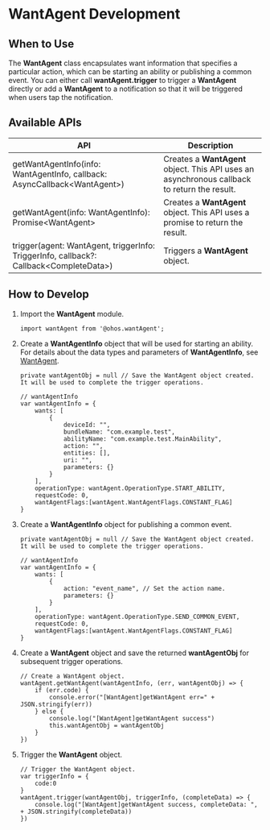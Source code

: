# WantAgent Development
## When to Use
The **WantAgent** class encapsulates want information that specifies a particular action, which can be starting an ability or publishing a common event. You can either call **wantAgent.trigger** to trigger a **WantAgent** directly or add a **WantAgent** to a notification so that it will be triggered when users tap the notification. 

## Available APIs
| API                                                                                         | Description|
| ---------------------------------------------------------------------------------------------- | ----------- |
| getWantAgentInfo(info: WantAgentInfo, callback: AsyncCallback\<WantAgent\>) | Creates a **WantAgent** object. This API uses an asynchronous callback to return the result.|
| getWantAgent(info: WantAgentInfo): Promise\<WantAgent\> | Creates a **WantAgent** object. This API uses a promise to return the result.|
| trigger(agent: WantAgent, triggerInfo: TriggerInfo, callback?: Callback\<CompleteData\>) | Triggers a **WantAgent** object.|

## How to Develop
1. Import the **WantAgent** module.

   ```
   import wantAgent from '@ohos.wantAgent';
   ```
   
2. Create a **WantAgentInfo** object that will be used for starting an ability. For details about the data types and parameters of **WantAgentInfo**, see [WantAgent](../reference/apis/js-apis-wantAgent.md#wantagentinfo).

   ```
   private wantAgentObj = null // Save the WantAgent object created. It will be used to complete the trigger operations.
   
   // wantAgentInfo
   var wantAgentInfo = {
       wants: [
           {
               deviceId: "",
               bundleName: "com.example.test",
               abilityName: "com.example.test.MainAbility",
               action: "",
               entities: [],
               uri: "",
               parameters: {}
           }
       ],
       operationType: wantAgent.OperationType.START_ABILITY,
       requestCode: 0,
       wantAgentFlags:[wantAgent.WantAgentFlags.CONSTANT_FLAG]
   }
   ```

3. Create a **WantAgentInfo** object for publishing a common event.

   ```
   private wantAgentObj = null // Save the WantAgent object created. It will be used to complete the trigger operations.
   
   // wantAgentInfo
   var wantAgentInfo = {
       wants: [
           {
               action: "event_name", // Set the action name.
               parameters: {}
           }
       ],
       operationType: wantAgent.OperationType.SEND_COMMON_EVENT,
       requestCode: 0,
       wantAgentFlags:[wantAgent.WantAgentFlags.CONSTANT_FLAG]
   }
   ```

4. Create a **WantAgent** object and save the returned **wantAgentObj** for subsequent trigger operations.

   ```
   // Create a WantAgent object.
   wantAgent.getWantAgent(wantAgentInfo, (err, wantAgentObj) => {
       if (err.code) {
           console.error("[WantAgent]getWantAgent err=" + JSON.stringify(err))
       } else {
           console.log("[WantAgent]getWantAgent success")
           this.wantAgentObj = wantAgentObj
       }
   })
   ```

5. Trigger the **WantAgent** object.

   ```
   // Trigger the WantAgent object.
   var triggerInfo = {
       code:0
   }
   wantAgent.trigger(wantAgentObj, triggerInfo, (completeData) => {
       console.log("[WantAgent]getWantAgent success, completeData: ",  + JSON.stringify(completeData))
   })
   ```
